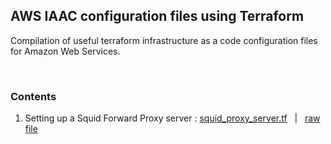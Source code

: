 ## AWS IAAC configuration files using Terraform
Compilation of useful terraform infrastructure as a code configuration files for Amazon Web Services.

<br>

### Contents
1. Setting up a Squid Forward Proxy server : [squid_proxy_server.tf](https://github.com/CottonPajamas/aws-terraform-iaac-compilation/blob/master/squid_proxy_server.tf) &nbsp;&nbsp;|&nbsp;&nbsp; [raw file](https://raw.githubusercontent.com/CottonPajamas/aws-terraform-iaac-compilation/master/squid_proxy_server.tf)
